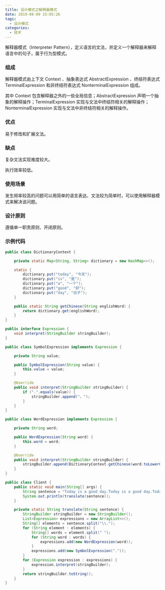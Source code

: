 ```yaml
---
title: 设计模式之解释器模式
date: 2019-08-09 15:05:26
tags:
  - 设计模式
categories:
  - 技术
---
```


解释器模式（Interpreter Pattern），定义语言的文法，并定义一个解释器来解释语言中的句子，属于行为型模式。



<!-- more -->




### 组成

解释器模式由上下文 Context 、抽象表达式 AbstractExpression 、终结符表达式 TerminalExpression 和非终结符表达式 NonterminalExpression 组成。

其中 Context 包含解释器之外的一些全局信息；AbstractExpression 声明一个抽象的解释操作；TerminalExpression 实现与文法中终结符相关的解释操作；NonterminalExpression 实现与文法中非终结符相关的解释操作。



### 优点

易于修改和扩展文法。



### 缺点

复杂文法实现难度较大。

执行效率较低。



### 使用场景

发生频率较高的问题可以用简单的语言表达、文法较为简单时，可以使用解释器模式来解决该问题。



### 设计原则

遵循单一职责原则、开闭原则。



### 示例代码

```java
public class DictionaryContext {

    private static Map<String, String> dictionary = new HashMap<>();

    static {
        dictionary.put("today", "今天");
        dictionary.put("is", "是");
        dictionary.put("a", "一个");
        dictionary.put("good", "好");
        dictionary.put("day", "日子");
    }

    public static String getChinese(String englishWord) {
        return dictionary.get(englishWord);
    }
}

public interface Expression {
    void interpret(StringBuilder stringBuilder);
}

public class SymbolExpression implements Expression {

    private String value;

    public SymbolExpression(String value) {
        this.value = value;
    }

    @Override
    public void interpret(StringBuilder stringBuilder) {
        if (".".equals(value)) {
            stringBuilder.append("。");
        }
    }
}

public class WordExpression implements Expression {

    private String word;

    public WordExpression(String word) {
        this.word = word;
    }

    @Override
    public void interpret(StringBuilder stringBuilder) {
        stringBuilder.append(DictionaryContext.getChinese(word.toLowerCase()));
    }
}

public class Client {
    public static void main(String[] args) {
        String sentence = "Today is a good day.Today is a good day.Today is a good day.";
        System.out.println(translate(sentence));
    }

    private static String translate(String sentence) {
        StringBuilder stringBuilder = new StringBuilder();
        List<Expression> expressions = new ArrayList<>();
        String[] elements = sentence.split("\\.");
        for (String element : elements) {
            String[] words = element.split(" ");
            for (String word : words) {
                expressions.add(new WordExpression(word));
            }
            expressions.add(new SymbolExpression("."));
        }
        for (Expression expression : expressions) {
            expression.interpret(stringBuilder);
        }
        return stringBuilder.toString();
    }
}
```

